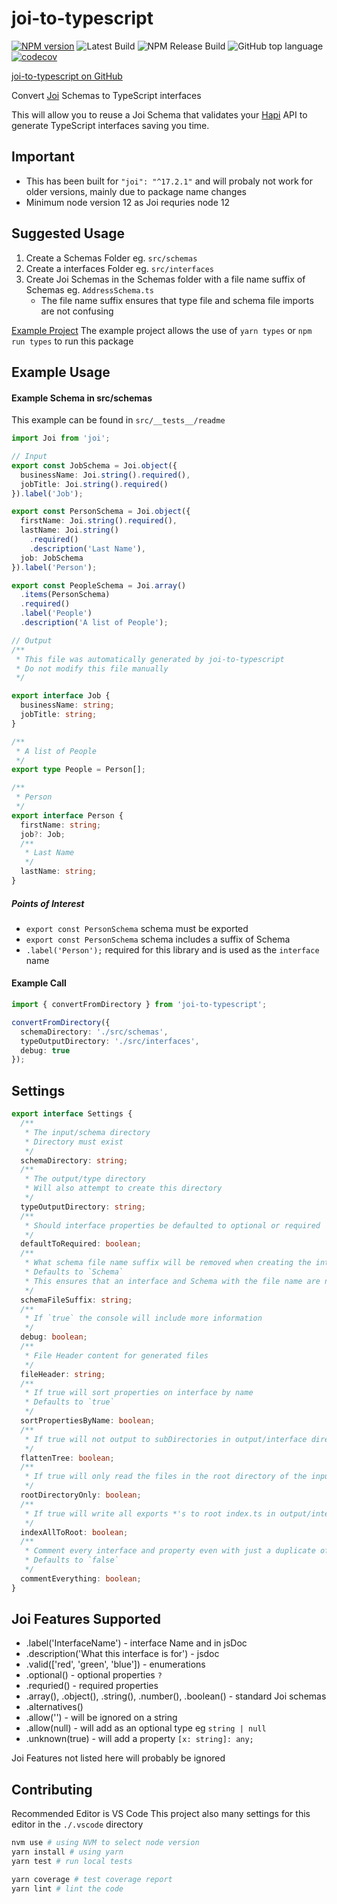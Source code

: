 # joi-to-typescript

[![NPM version][npm-image]][npm-url] ![Latest Build](https://github.com/mrjono1/joi-to-typescript/workflows/Node.js%20CI/badge.svg) ![NPM Release Build](https://github.com/mrjono1/joi-to-typescript/workflows/Node.js%20Package/badge.svg) ![GitHub top language](https://img.shields.io/github/languages/top/mrjono1/joi-to-typescript)[![codecov](https://codecov.io/gh/mrjono1/joi-to-typescript/branch/master/graph/badge.svg?token=7UtmWfj5cA)](https://codecov.io/gh/mrjono1/joi-to-typescript)

[joi-to-typescript on GitHub](https://github.com/mrjono1/joi-to-typescript)

[npm-image]: https://img.shields.io/npm/v/joi-to-typescript.svg?style=flat
[npm-url]: https://www.npmjs.com/package/joi-to-typescript

Convert [Joi](https://github.com/sideway/joi) Schemas to TypeScript interfaces

This will allow you to reuse a Joi Schema that validates your [Hapi](https://github.com/hapijs/hapi) API to generate TypeScript interfaces saving you time.

## Important

- This has been built for `"joi": "^17.2.1"` and will probaly not work for older versions, mainly due to package name changes
- Minimum node version 12 as Joi requries node 12

## Suggested Usage

1. Create a Schemas Folder eg. `src/schemas`
1. Create a interfaces Folder eg. `src/interfaces`
1. Create Joi Schemas in the Schemas folder with a file name suffix of Schemas eg. `AddressSchema.ts`
   - The file name suffix ensures that type file and schema file imports are not confusing

[Example Project](https://github.com/mrjono1/joi-to-typescript/tree/master/example)
The example project allows the use of `yarn types` or `npm run types` to run this package

## Example Usage

#### Example Schema in src/schemas

This example can be found in `src/__tests__/readme`

```typescript
import Joi from 'joi';

// Input
export const JobSchema = Joi.object({
  businessName: Joi.string().required(),
  jobTitle: Joi.string().required()
}).label('Job');

export const PersonSchema = Joi.object({
  firstName: Joi.string().required(),
  lastName: Joi.string()
    .required()
    .description('Last Name'),
  job: JobSchema
}).label('Person');

export const PeopleSchema = Joi.array()
  .items(PersonSchema)
  .required()
  .label('People')
  .description('A list of People');

// Output
/**
 * This file was automatically generated by joi-to-typescript
 * Do not modify this file manually
 */

export interface Job {
  businessName: string;
  jobTitle: string;
}

/**
 * A list of People
 */
export type People = Person[];

/**
 * Person
 */
export interface Person {
  firstName: string;
  job?: Job;
  /**
   * Last Name
   */
  lastName: string;
}
```

##### Points of Interest

- `export const PersonSchema` schema must be exported
- `export const PersonSchema` schema includes a suffix of Schema
- `.label('Person');` required for this library and is used as the `interface` name

#### Example Call

```typescript
import { convertFromDirectory } from 'joi-to-typescript';

convertFromDirectory({
  schemaDirectory: './src/schemas',
  typeOutputDirectory: './src/interfaces',
  debug: true
});
```

## Settings

```typescript
export interface Settings {
  /**
   * The input/schema directory
   * Directory must exist
   */
  schemaDirectory: string;
  /**
   * The output/type directory
   * Will also attempt to create this directory
   */
  typeOutputDirectory: string;
  /**
   * Should interface properties be defaulted to optional or required
   */
  defaultToRequired: boolean;
  /**
   * What schema file name suffix will be removed when creating the interface file name
   * Defaults to `Schema`
   * This ensures that an interface and Schema with the file name are not confused
   */
  schemaFileSuffix: string;
  /**
   * If `true` the console will include more information
   */
  debug: boolean;
  /**
   * File Header content for generated files
   */
  fileHeader: string;
  /**
   * If true will sort properties on interface by name
   * Defaults to `true`
   */
  sortPropertiesByName: boolean;
  /**
   * If true will not output to subDirectories in output/interface directory. It will flatten the structure.
   */
  flattenTree: boolean;
  /**
   * If true will only read the files in the root directory of the input/schema directory. Will not parse through sub-directories.
   */
  rootDirectoryOnly: boolean;
  /**
   * If true will write all exports *'s to root index.ts in output/interface directory.
   */
  indexAllToRoot: boolean;
  /**
   * Comment every interface and property even with just a duplicate of the interface and property name
   * Defaults to `false`
   */
  commentEverything: boolean;
}
```

## Joi Features Supported

- .label('InterfaceName') - interface Name and in jsDoc
- .description('What this interface is for') - jsdoc
- .valid(['red', 'green', 'blue']) - enumerations
- .optional() - optional properties `?`
- .requried() - required properties
- .array(), .object(), .string(), .number(), .boolean() - standard Joi schemas
- .alternatives()
- .allow('') - will be ignored on a string
- .allow(null) - will add as an optional type eg `string | null`
- .unknown(true) - will add a property `[x: string]: any;`

Joi Features not listed here will probably be ignored

## Contributing

Recommended Editor is VS Code
This project also many settings for this editor in the `./.vscode` directory

```bash
nvm use # using NVM to select node version
yarn install # using yarn
yarn test # run local tests

yarn coverage # test coverage report
yarn lint # lint the code
```
